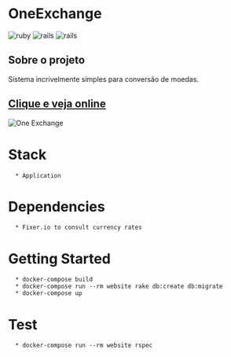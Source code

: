 **OneExchange**
===================

![ruby](https://img.shields.io/badge/Ruby-2.4.1-red.svg)
![rails](https://img.shields.io/badge/Rails-5.1.0-red.svg)
![rails](https://img.shields.io/docker/automated/jrottenberg/ffmpeg.svg)

## Sobre o projeto

Sistema incrivelmente simples para conversão de moedas.

## [Clique e veja online](https://one-exchange.herokuapp.com/)

![One Exchange](https://raw.githubusercontent.com/cheesepaulo/OneExchange/master/app/assets/images/screenshot.png)

# Stack
```
  * Application
```

# Dependencies
```
  * Fixer.io to consult currency rates
```

# Getting Started
```
  * docker-compose build
  * docker-compose run --rm website rake db:create db:migrate
  * docker-compose up
```

# Test
```
  * docker-compose run --rm website rspec
```
